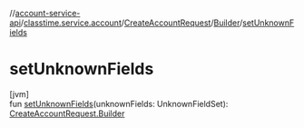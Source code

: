 //[account-service-api](../../../../index.md)/[classtime.service.account](../../index.md)/[CreateAccountRequest](../index.md)/[Builder](index.md)/[setUnknownFields](set-unknown-fields.md)

# setUnknownFields

[jvm]\
fun [setUnknownFields](set-unknown-fields.md)(unknownFields: UnknownFieldSet): [CreateAccountRequest.Builder](index.md)
